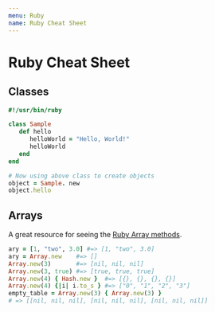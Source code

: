 ```yaml
---
menu: Ruby
name: Ruby Cheat Sheet
---
```


# Ruby Cheat Sheet

## Classes

```ruby
#!/usr/bin/ruby

class Sample
   def hello
      helloWorld = "Hello, World!"
      helloWorld
   end
end

# Now using above class to create objects
object = Sample. new
object.hello
```

## Arrays

A great resource for seeing the [Ruby Array methods](https://ruby-doc.org/core-2.5.0/Array.html).

```ruby
ary = [1, "two", 3.0] #=> [1, "two", 3.0]
ary = Array.new    #=> []
Array.new(3)       #=> [nil, nil, nil]
Array.new(3, true) #=> [true, true, true]
Array.new(4) { Hash.new }  #=> [{}, {}, {}, {}]
Array.new(4) {|i| i.to_s } #=> ["0", "1", "2", "3"]
empty_table = Array.new(3) { Array.new(3) }
# => [[nil, nil, nil], [nil, nil, nil], [nil, nil, nil]]
```
